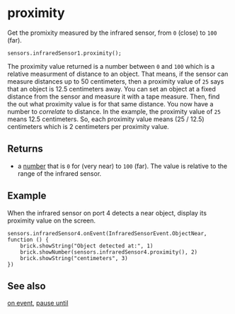 # proximity

Get the promixity measured by the infrared sensor, from ``0`` (close) to ``100`` (far).

```sig
sensors.infraredSensor1.proximity();
```

The proximity value returned is a number between `0` and `100` which is a relative measurment of  distance to an object. That means, if the sensor can measure distances up to 50 centimeters, then a proximity value of `25` says that an object is 12.5 centimeters away. You can set an object at a fixed distance from the sensor and measure it with a tape measure. Then, find the out what proximity value is for that same distance. You now have a number to _correlate_ to distance. In the example, the proximity value of `25` means 12.5 centimeters. So, each proximity value means (25 / 12.5) centimeters which is 2 centimeters per proximity value.

## Returns

* a [number](/types/number) that is `0` for (very near) to `100` (far). The value is relative to the range of the infrared sensor.

## Example

When the infrared sensor on port 4 detects a near object, display its proximity value on the screen.

```blocks
sensors.infraredSensor4.onEvent(InfraredSensorEvent.ObjectNear, function () {
    brick.showString("Object detected at:", 1)
    brick.showNumber(sensors.infraredSensor4.proximity(), 2)
    brick.showString("centimeters", 3)
})
```

## See also

[on event](/reference/sensors/infrared/on-event), [pause until](/reference/sensors/infrared/pause-until)